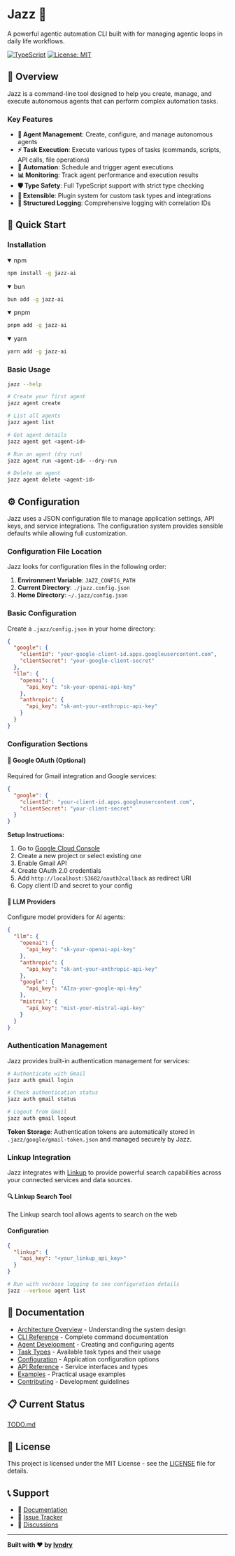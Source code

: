 # Jazz 🎷

A powerful agentic automation CLI built with for managing agentic loops in daily life workflows.

[![TypeScript](https://img.shields.io/badge/TypeScript-100%25-blue.svg)](https://www.typescriptlang.org/)
[![License: MIT](https://img.shields.io/badge/License-MIT-yellow.svg)](https://opensource.org/licenses/MIT)

## 🎯 Overview

Jazz is a command-line tool designed to help you create, manage, and execute autonomous agents that can perform complex automation tasks.

### Key Features

- **🤖 Agent Management**: Create, configure, and manage autonomous agents
- **⚡ Task Execution**: Execute various types of tasks (commands, scripts, API calls, file operations)
- **🔄 Automation**: Schedule and trigger agent executions
- **📊 Monitoring**: Track agent performance and execution results
- **🛡️ Type Safety**: Full TypeScript support with strict type checking
- **🔧 Extensible**: Plugin system for custom task types and integrations
- **📝 Structured Logging**: Comprehensive logging with correlation IDs

## 🚀 Quick Start

### Installation

<details open>
<summary>npm</summary>

```bash
npm install -g jazz-ai
```

</details>

<details open>
<summary>bun</summary>

```bash
bun add -g jazz-ai
```

</details>
<details open>
<summary>pnpm</summary>

```bash
pnpm add -g jazz-ai
```

</details>
<details open>
<summary>yarn</summary>

```bash
yarn add -g jazz-ai
```

</details>

### Basic Usage

```bash
jazz --help

# Create your first agent
jazz agent create

# List all agents
jazz agent list

# Get agent details
jazz agent get <agent-id>

# Run an agent (dry run)
jazz agent run <agent-id> --dry-run

# Delete an agent
jazz agent delete <agent-id>
```

## ⚙️ Configuration

Jazz uses a JSON configuration file to manage application settings, API keys, and service integrations. The configuration system provides sensible defaults while allowing full customization.

### Configuration File Location

Jazz looks for configuration files in the following order:

1. **Environment Variable**: `JAZZ_CONFIG_PATH`
2. **Current Directory**: `./jazz.config.json`
3. **Home Directory**: `~/.jazz/config.json`

### Basic Configuration

Create a `.jazz/config.json` in your home directory:

```json
{
  "google": {
    "clientId": "your-google-client-id.apps.googleusercontent.com",
    "clientSecret": "your-google-client-secret"
  },
  "llm": {
    "openai": {
      "api_key": "sk-your-openai-api-key"
    },
    "anthropic": {
      "api_key": "sk-ant-your-anthropic-api-key"
    }
  }
}
```

### Configuration Sections

#### 🔐 Google OAuth (Optional)

Required for Gmail integration and Google services:

```json
{
  "google": {
    "clientId": "your-client-id.apps.googleusercontent.com",
    "clientSecret": "your-client-secret"
  }
}
```

**Setup Instructions:**

1. Go to [Google Cloud Console](https://console.cloud.google.com/)
2. Create a new project or select existing one
3. Enable Gmail API
4. Create OAuth 2.0 credentials
5. Add `http://localhost:53682/oauth2callback` as redirect URI
6. Copy client ID and secret to your config

#### 🤖 LLM Providers

Configure model providers for AI agents:

```json
{
  "llm": {
    "openai": {
      "api_key": "sk-your-openai-api-key"
    },
    "anthropic": {
      "api_key": "sk-ant-your-anthropic-api-key"
    },
    "google": {
      "api_key": "AIza-your-google-api-key"
    },
    "mistral": {
      "api_key": "mist-your-mistral-api-key"
    }
  }
}
```

### Authentication Management

Jazz provides built-in authentication management for services:

```bash
# Authenticate with Gmail
jazz auth gmail login

# Check authentication status
jazz auth gmail status

# Logout from Gmail
jazz auth gmail logout
```

**Token Storage**: Authentication tokens are automatically stored in `.jazz/google/gmail-token.json` and managed securely by Jazz.

### Linkup Integration

Jazz integrates with [Linkup](https://www.linkup.so/) to provide powerful search capabilities across your connected services and data sources.

#### 🔍 Linkup Search Tool

The Linkup search tool allows agents to search on the web

#### Configuration

```json
{
  "linkup": {
    "api_key": "<your_linkup_api_key>"
  }
}
```

```bash
# Run with verbose logging to see configuration details
jazz --verbose agent list
```

## 📖 Documentation

- [Architecture Overview](docs/architecture.md) - Understanding the system design
- [CLI Reference](docs/cli-reference.md) - Complete command documentation
- [Agent Development](docs/agent-development.md) - Creating and configuring agents
- [Task Types](docs/task-types.md) - Available task types and their usage
- [Configuration](docs/configuration.md) - Application configuration options
- [API Reference](docs/api-reference.md) - Service interfaces and types
- [Examples](docs/examples.md) - Practical usage examples
- [Contributing](CONTRIBUTING.md) - Development guidelines

## 📋 Current Status

[TODO.md](./TODO.md)

## 📄 License

This project is licensed under the MIT License - see the [LICENSE](LICENSE) file for details.

## 📞 Support

- 📖 [Documentation](docs/)
- 🐛 [Issue Tracker](https://github.com/lvndry/jazz/issues)
- 💬 [Discussions](https://github.com/lvndry/jazz/discussions)

---

**Built with ❤️ by [lvndry](https://github.com/lvndry)**
